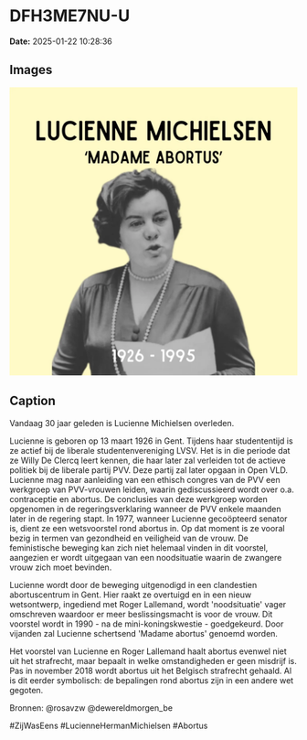 # DFH3ME7NU-U

**Date:** 2025-01-22 10:28:36

## Images

![Image](../images/DFH3ME7NU-U_0.webp)

## Caption

Vandaag 30 jaar geleden is Lucienne Michielsen overleden. 

Lucienne is geboren op 13 maart 1926 in Gent. Tijdens haar studententijd is ze actief bij de liberale studentenvereniging LVSV. Het is in die periode dat ze Willy De Clercq leert kennen, die haar later zal verleiden tot de actieve politiek bij de liberale partij PVV. Deze partij zal later opgaan in Open VLD. Lucienne mag naar aanleiding van een ethisch congres van de PVV een werkgroep van PVV-vrouwen leiden, waarin gediscussieerd wordt over o.a. contraceptie en abortus. De conclusies van deze werkgroep worden opgenomen in de regeringsverklaring wanneer de PVV enkele maanden later in de regering stapt. In 1977, wanneer Lucienne gecoöpteerd senator is, dient ze een wetsvoorstel rond abortus in. Op dat moment is ze vooral bezig in termen van gezondheid en veiligheid van de vrouw. De feministische beweging kan zich niet helemaal vinden in dit voorstel, aangezien er wordt uitgegaan van een noodsituatie waarin de zwangere vrouw zich moet bevinden.

Lucienne wordt door de beweging uitgenodigd in een clandestien abortuscentrum in Gent. Hier raakt ze overtuigd en in een nieuw wetsontwerp, ingediend met Roger Lallemand, wordt 'noodsituatie' vager omschreven waardoor er meer beslissingsmacht is voor de vrouw. Dit voorstel wordt in 1990 - na de mini-koningskwestie - goedgekeurd. Door vijanden zal Lucienne schertsend 'Madame abortus' genoemd worden. 

Het voorstel van Lucienne en Roger Lallemand haalt abortus evenwel niet uit het strafrecht, maar bepaalt in welke omstandigheden er geen misdrijf is. Pas in november 2018 wordt abortus uit het Belgisch strafrecht gehaald. Al is dit eerder symbolisch: de bepalingen rond abortus zijn in een andere wet gegoten.

Bronnen: @rosavzw @dewereldmorgen_be

#ZijWasEens #LucienneHermanMichielsen #Abortus

